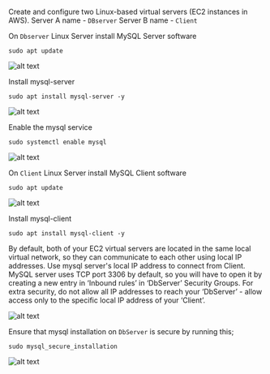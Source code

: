 Create and configure two Linux-based virtual servers (EC2 instances in AWS).
Server A name - `DBserver`
Server B name - `Client`

On `Dbserver` Linux Server install MySQL Server software

`sudo apt update`

![alt text](image1.jpg)

Install mysql-server

`sudo apt install mysql-server -y`

![alt text](image2.jpg)

Enable the mysql service

`sudo systemctl enable mysql`

![alt text](image3.jpg)


On `Client` Linux Server install MySQL Client software

`sudo apt update`

![alt text](image4.jpg)

Install mysql-client

`sudo apt install mysql-client -y`

By default, both of your EC2 virtual servers are located in the same local virtual network, so they can communicate to each other using local IP addresses. Use mysql server's local IP address to connect from Client. MySQL server uses TCP port 3306 by default, so you will have to open it by creating a new entry in ‘Inbound rules’ in ‘DbServer’ Security Groups. For extra security, do not allow all IP addresses to reach your ‘DbServer’ - allow access only to the specific local IP address of your ‘Client’.

![alt text](image5.jpg)

Ensure  that mysql installation on `DbServer` is secure by running this;

`sudo mysql_secure_installation`

![alt text](image6.jpg)
